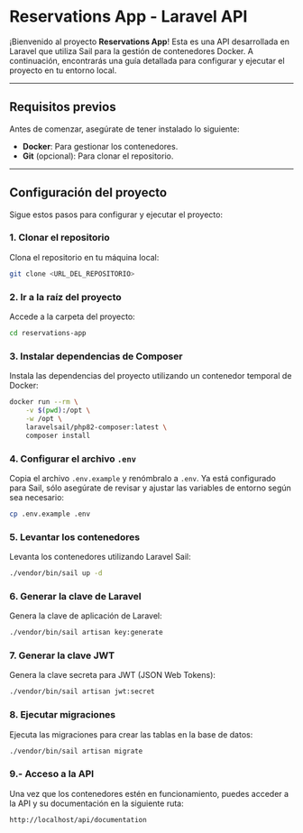 # Reservations App - Laravel API

¡Bienvenido al proyecto **Reservations App**! Esta es una API desarrollada en Laravel que utiliza Sail para la gestión de contenedores Docker. A continuación, encontrarás una guía detallada para configurar y ejecutar el proyecto en tu entorno local.

---

## Requisitos previos

Antes de comenzar, asegúrate de tener instalado lo siguiente:

- **Docker**: Para gestionar los contenedores.
- **Git** (opcional): Para clonar el repositorio.

---

## Configuración del proyecto

Sigue estos pasos para configurar y ejecutar el proyecto:

### 1. Clonar el repositorio

Clona el repositorio en tu máquina local:

```bash
git clone <URL_DEL_REPOSITORIO>
```
### 2. Ir a la raíz del proyecto

Accede a la carpeta del proyecto:

```bash
cd reservations-app
```
### 3. Instalar dependencias de Composer

Instala las dependencias del proyecto utilizando un contenedor temporal de Docker:

```bash
docker run --rm \
    -v $(pwd):/opt \
    -w /opt \
    laravelsail/php82-composer:latest \
    composer install
```
### 4. Configurar el archivo `.env`

Copia el archivo `.env.example` y renómbralo a `.env`. Ya está configurado para Sail,  sólo asegúrate de revisar y ajustar las variables de entorno según sea necesario:

```bash
cp .env.example .env
```
### 5. Levantar los contenedores

Levanta los contenedores utilizando Laravel Sail:

```bash
./vendor/bin/sail up -d
```
### 6. Generar la clave de Laravel

Genera la clave de aplicación de Laravel:

```bash
./vendor/bin/sail artisan key:generate
```

### 7. Generar la clave JWT

Genera la clave secreta para JWT (JSON Web Tokens):

```bash
./vendor/bin/sail artisan jwt:secret
```
### 8. Ejecutar migraciones

Ejecuta las migraciones para crear las tablas en la base de datos:

```bash
./vendor/bin/sail artisan migrate
```
### 9.- Acceso a la API

Una vez que los contenedores estén en funcionamiento, puedes acceder a la API y su documentación en la siguiente ruta:

```bash
http://localhost/api/documentation
```
